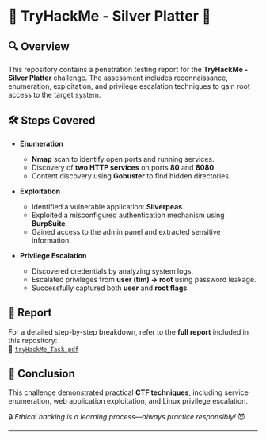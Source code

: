 # 🏴 TryHackMe - Silver Platter 🏴

## 🔍 Overview

This repository contains a penetration testing report for the **TryHackMe - Silver Platter** challenge. The assessment includes reconnaissance, enumeration, exploitation, and privilege escalation techniques to gain root access to the target system.

## 🛠️ Steps Covered

- **Enumeration**  
  - **Nmap** scan to identify open ports and running services.  
  - Discovery of **two HTTP services** on ports **80** and **8080**.  
  - Content discovery using **Gobuster** to find hidden directories.  

- **Exploitation**  
  - Identified a vulnerable application: **Silverpeas**.  
  - Exploited a misconfigured authentication mechanism using **BurpSuite**.  
  - Gained access to the admin panel and extracted sensitive information.  

- **Privilege Escalation**  
  - Discovered credentials by analyzing system logs.  
  - Escalated privileges from **user (tim) → root** using password leakage.  
  - Successfully captured both **user** and **root flags**.  

## 📄 Report

For a detailed step-by-step breakdown, refer to the **full report** included in this repository:  
📄 [`tryHackMe_Task.pdf`](./tryHackMe.pdf)


## 🚀 Conclusion

This challenge demonstrated practical **CTF techniques**, including service enumeration, web application exploitation, and Linux privilege escalation.  

🔒 *Ethical hacking is a learning process—always practice responsibly!* 😈  

---

